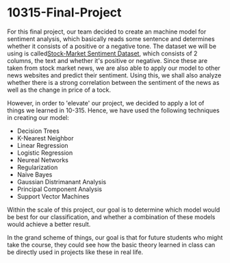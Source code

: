 # 10315-Final-Project

For this final project, our team decided to create an machine model for sentiment analysis, which basically reads some sentence and determines whether it consists of a positive or a negative tone. The dataset we will be using is called[Stock-Market Sentiment Dataset](https://www.kaggle.com/datasets/yash612/stockmarket-sentiment-dataset), which consists of 2 columns, the text and whether it's positive or negative. Since these are taken from stock market news, we are also able to apply our model to other news websites and predict their sentiment. Using this, we shall also analyze whether there is a strong correlation between the sentiment of the news as well as the change in price of a tock.

However, in order to 'elevate' our project, we decided to apply a lot of things we learned in 10-315. Hence, we have used the following techniques in creating our model:

- Decision Trees
- K-Nearest Neighbor
- Linear Regression
- Logistic Regression
- Neureal Networks
- Regularization
- Naive Bayes
- Gaussian Distrimanant Analysis
- Principal Component Analysis
- Support Vector Machines

Within the scale of this project, our goal is to determine which model would be best for our classification, and whether a combination of these models would achieve a better result.

In the grand scheme of things, our goal is that for future students who might take the course, they could see how the basic theory learned in class can be directly used in projects like these in real life.

